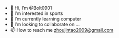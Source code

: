 - 👋 Hi, I’m @Bolt0901
- 👀 I’m interested in sports
- 🌱 I’m currently learning computer
- 💞️ I’m looking to collaborate on ...
- 📫 How to reach me zhoujintao2009@gmail.com

<!---
Bolt0901/Bolt0901 is a ✨ special ✨ repository because its `README.md` (this file) appears on your GitHub profile.
You can click the Preview link to take a look at your changes.
--->
